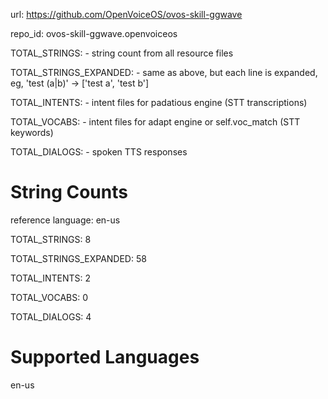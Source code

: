 url: https://github.com/OpenVoiceOS/ovos-skill-ggwave

repo_id: ovos-skill-ggwave.openvoiceos

TOTAL_STRINGS:  - string count from all resource files

TOTAL_STRINGS_EXPANDED: - same as above, but each line is expanded, eg, 'test (a|b)' -> ['test a', 'test b']

TOTAL_INTENTS: - intent files for padatious engine (STT transcriptions)

TOTAL_VOCABS: - intent files for adapt engine or self.voc_match (STT keywords)

TOTAL_DIALOGS: - spoken TTS responses

# String Counts

reference language: en-us

TOTAL_STRINGS: 8

TOTAL_STRINGS_EXPANDED: 58

TOTAL_INTENTS: 2

TOTAL_VOCABS: 0

TOTAL_DIALOGS: 4

# Supported Languages

en-us
